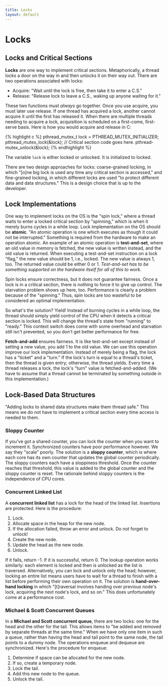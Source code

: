 ```yaml
---
title: Locks
layout: default
---
```


# Locks

## Locks and Critical Sections

**Locks** are one way to implement critical sections. Metaphorically, a thread locks a door on the way in and then unlocks it on their way out. There are two operations associated with locks:

- Acquire: "Wait until the lock is free, then take it to enter a C.S."
- Release: "Release lock to leave a C.S., waking up anyone waiting for it."

These two functions must *always* go together. Once you use acquire, you must later use release. If one thread has acquired a lock, another cannot acquire it until the first has released it. When there are multiple threads needing to acquire a lock, acquisition is scheduled on a first-come, first-serve basis. Here is how you would acquire and release in C:

{% highlight c %}
pthread_mutex_t lock = PTHREAD_MUTEX_INITIALIZER;
pthread_mutex_lock(&lock);
// Critical section code goes here.
pthread-mutex_unlock(&lock);
{% endhighlight %}

The variable `lock` is either locked or unlocked. It is initialized to locked.

There are two design approaches for locks: coarse-grained locking, in which "[o]ne big lock is used any time any critical section is accessed," and fine-grained locking, in which different locks are used "to protect different data and data structures." This is a design choice that is up to the developer.

## Lock Implementations

One way to implement locks on the OS is the "spin lock," where a thread waits to enter a locked critical section by "spinning," which is when it merely burns cycles in a while loop. Lock implementation on the OS should be **atomic**. "An atomic operation is one which executes as though it could not be interrupted." Something is required from the hardware to make an operation atomic. An example of an atomic operation is **test-and-set**, where an old value in memory is fetched, the new value is written instead, and the old value is returned. When executing a test-and-set instruction on a lock "flag," the new value should be 1, i.e., locked. The new value is always 1, too. The returned value could be either 0 or 1. *Test-and-set has to be something supported on the hardware itself for all of this to work.*

Spin locks ensure correctness, but it does not guarantee fairness. Once a lock is in a critical section, there is nothing to force it to give up control. The starvation problem shows up here, too. Performance is clearly a problem because of the "spinning." Thus, spin locks are too wasteful to be considered an optimal implementation.

So what's the solution? Yield! Instead of burning cycles in a while loop, the thread should simply yield control of the CPU when it detects a critical section is locked. This will change the thread's state from "running" to "ready." This context switch does come with some overhead and starvation still isn't prevented, so you don't get better performance for free.

**Fetch-and-add** ensures fairness. It is like test-and-set except instead of setting a new value, you add 1 to the old value. We can use this operation improve our lock implementation. Instead of merely being a flag, the lock has a "ticket" and a "turn." If the lock's turn is equal to a thread's ticket, then the thread is given entry; otherwise, the thread yields. Every time a thread releases a lock, the lock's "turn" value is fetched-and-added. (We have to assume that a thread cannot be terminated by something outside in this implementation.)

## Lock-Based Data Structures

"Adding locks to shared data structures make them thread safe." This means we do not have to implement a critical section every time access is needed to them.

### Sloppy Counter

If you've got a shared counter, you can lock the counter when you want to increment it. Synchronized counters have poor performance however. We say they "scale" poorly. The solution is a **sloppy counter**, which is where each core has its own counter that updates the global counter periodically. The sloppy counters each have a sloppiness threshold. Once the counter reaches that threshold, this value is added to the global counter and the sloppy counter is reset. The rationale behind sloppy counters is the independence of CPU cores.

### Concurrent Linked List

A **concurrent linked list** has a lock for the head of the linked list. Insertions are protected. Here is the procedure:

1. Lock.
2. Allocate space in the heap for the new node.
3. If the allocation failed, throw an error and unlock. Do not forget to unlock!
4. Create the new node.
5. Update the head as the new node.
6. Unlock.

If it fails, return -1. If it is successful, return 0. The lookup operation works similarly: each element is locked and then is unlocked as the list is traversed. Alternatively, you can lock and unlock only the head; however, locking an entire list means users have to wait for a thread to finish with a list before performing their own operation on it. The solution is **hand-over-hand locking** in which "[t]raversal involves handing over previous node's lock, acquiring the next node's lock, and so on." This does unfortunately come at a performance cost.

### Michael & Scott Concurrent Queues

In a **Michael and Scott concurrent queue**, there are two locks: one for the head and the other for the tail. This allows items to "be added and removed by separate threads at the same time." When we have only one item in such a queue, rather than having the head and tail point to the same node, the tail points to a dummy node. The operations enqueue and dequeue are synchronized. Here's the procedure for enqueue:

1. Determine if space can be allocated for the new node.
2. If so, create a temporary node.
3. Lock the tail.
4. Add this new node to the queue.
5. Unlock the tail.
